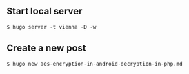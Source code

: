## Start local server

`$ hugo server -t vienna -D -w`

## Create a new post

`$ hugo new aes-encryption-in-android-decryption-in-php.md`
